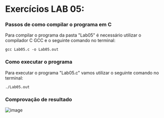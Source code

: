 # Exercícios LAB 05:

### Passos de como compilar o programa em C

Para compilar o programa da pasta "Lab05" é necessário utilizar o compilador C GCC e o seguinte comando no terminal:

`gcc Lab05.c -o Lab05.out`

### Como executar o programa

Para executar o programa "Lab05.c" vamos utilizar o seguinte comando no terminal: 

`./Lab05.out`

### Comprovação de resultado

![image](https://user-images.githubusercontent.com/84693356/231605511-36af0527-5f08-421a-bc27-c9f2cf0a315c.png)
